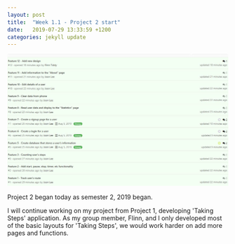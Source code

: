 ```yaml
---
layout: post
title:  "Week 1.1 - Project 2 start"
date:   2019-07-29 13:33:59 +1200
categories: jekyll update
---
```

![Week_1_2_1](/assets/img/Week_1_2_1.JPG)

Project 2 began today as semester 2, 2019 began.

I will continue working on my project from Project 1, developing 'Taking Steps' application.
As my group member, Flinn, and I only developed most of the basic layouts for 'Taking Steps', we would work harder on add more pages and functions.